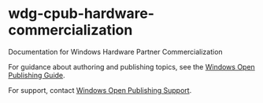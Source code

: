 # wdg-cpub-hardware-commercialization

Documentation for Windows Hardware Partner Commercialization

For guidance about authoring and publishing topics, see the [Windows Open Publishing Guide](http://aka.ms/windows-op-guide). 

For support, contact [Windows Open Publishing Support](winopsup@microsoft.com). 
